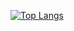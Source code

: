 [![Top Langs](https://github-readme-stats.vercel.app/api/top-langs/?username=annafi06&layout=donut)](https://github.com/annafi06/github-readme-stats)
